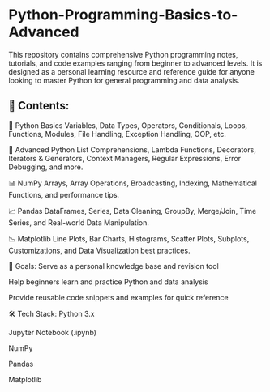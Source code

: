 # Python-Programming-Basics-to-Advanced
This repository contains comprehensive Python programming notes, tutorials, and code examples ranging from beginner to advanced levels. It is designed as a personal learning resource and reference guide for anyone looking to master Python for general programming and data analysis.
## 📂 Contents:

🧠 Python Basics
Variables, Data Types, Operators, Conditionals, Loops, Functions, Modules, File Handling, Exception Handling, OOP, etc.

🔁 Advanced Python
List Comprehensions, Lambda Functions, Decorators, Iterators & Generators, Context Managers, Regular Expressions, Error Debugging, and more.

📊 NumPy
Arrays, Array Operations, Broadcasting, Indexing, Mathematical Functions, and performance tips.

📈 Pandas
DataFrames, Series, Data Cleaning, GroupBy, Merge/Join, Time Series, and Real-world Data Manipulation.

📉 Matplotlib
Line Plots, Bar Charts, Histograms, Scatter Plots, Subplots, Customizations, and Data Visualization best practices.

🎯 Goals:
Serve as a personal knowledge base and revision tool

Help beginners learn and practice Python and data analysis

Provide reusable code snippets and examples for quick reference

🛠️ Tech Stack:
Python 3.x

Jupyter Notebook (.ipynb)

NumPy

Pandas

Matplotlib
